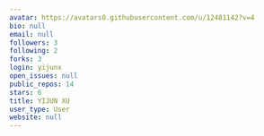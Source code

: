 ```yaml
---
avatar: https://avatars0.githubusercontent.com/u/12481142?v=4
bio: null
email: null
followers: 3
following: 2
forks: 3
login: yijunx
open_issues: null
public_repos: 14
stars: 6
title: YIJUN XU
user_type: User
website: null
---
```

